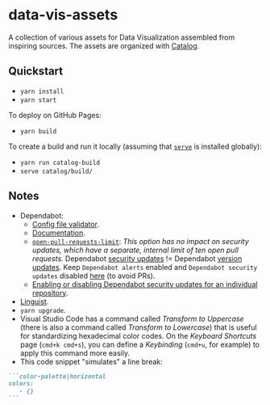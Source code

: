 # data-vis-assets

A collection of various assets for Data Visualization assembled from inspiring sources. The assets are organized with [Catalog](https://www.catalog.style/).

## Quickstart

- `yarn install`
- `yarn start`

To deploy on GitHub Pages:

- `yarn build`

To create a build and run it locally (assuming that [`serve`](https://github.com/zeit/serve) is installed globally):

- `yarn run catalog-build`
- `serve catalog/build/`

## Notes

- Dependabot:
  - [Config file validator](https://dependabot.com/docs/config-file/validator/).
  - [Documentation](https://docs.github.com/en/github/administering-a-repository/configuration-options-for-dependency-updates).
  - [`open-pull-requests-limit`](https://docs.github.com/en/code-security/supply-chain-security/keeping-your-dependencies-updated-automatically/configuration-options-for-dependency-updates#open-pull-requests-limit): _This option has no impact on security updates, which have a separate, internal limit of ten open pull requests._ Dependabot [security updates](https://github.com/joaopalmeiro/data-vis-assets/security/dependabot) != Dependabot [version updates](https://github.com/joaopalmeiro/data-vis-assets/network/updates). Keep `Dependabot alerts` enabled and `Dependabot security updates` disabled [here](https://github.com/joaopalmeiro/data-vis-assets/settings/security_analysis) (to avoid PRs).
  - [Enabling or disabling Dependabot security updates for an individual repository](https://docs.github.com/en/code-security/supply-chain-security/managing-vulnerabilities-in-your-projects-dependencies/configuring-dependabot-security-updates#managing-dependabot-security-updates-for-your-repositories).
- [Linguist](https://github.com/github/linguist/blob/master/lib/linguist/languages.yml).
- `yarn upgrade`.
- Visual Studio Code has a command called _Transform to Uppercase_ (there is also a command called _Transform to Lowercase_) that is useful for standardizing hexadecimal color codes. On the _Keyboard Shortcuts_ page (`cmd+k cmd+s`), you can define a _Keybinding_ (`cmd+u`, for example) to apply this command more easily.
- This code snippet "simulates" a line break:

````markdown
```color-palette|horizontal
colors:
   - {}
```
````
